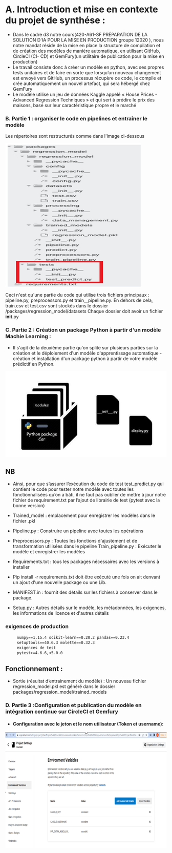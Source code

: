 # A. Introduction et mise en contexte du projet de synthése :
* Dans le cadre d3 notre cours(420-A61-SF PRÉPARATION DE LA SOLUTION D'IA POUR LA MISE EN PRODUCTION groupe 12020
), nous notre mandat réside de la mise en place la structure de compilation et de création des
modèles de manière automatique, en utilisant GitHub, CircleCI (CI- CD) et GemFury(un utilitaire de
publication pour la mise en production)
* Le travail consiste donc à créer un modèle en python, avec ses propres tests unitaires et de faire en sorte
que lorsqu’un nouveau changement est envoyé vers GitHub, un processus récupère ce code, le compile
et crée automatiquement un nouvel artefact, qui sera hébergé chez GemFury
* Le modèle utilise un jeu de données Kaggle appelé « House Prices - Advanced Regression Techniques
» et qui sert à prédire le prix des maisons, basé sur leur caractéristique propre et le marché

### B. Partie 1 : organiser le code en pipelines et entraîner le modèle
Les répertoires sont restructurés comme dans l'image ci-dessous

![](img_partie1.PNG)

Ceci n'est qu'une partie du code qui utilise trois fichiers principaux : pipeline.py, preprocessors.py et train__pipeline.py. En dehors de cela, train.csv et test.csv sont stockés dans le dossier /packages/regression_model/datasets
Chaque dossier doit avoir un fichier __init__.py

### C. Partie 2 : Création un package Python à partir d'un modèle Machie Learning :

* Il s'agit de la deuxième partie qu'on splite sur plusieurs parties sur la création et le déploiement d'un modèle d'apprentissage automatique - création et installation d'un package python à partir de votre modèle prédictif en Python.

![](img_partie2.PNG)
## NB
* Ainsi, pour que s’assurer l’exécution du code de test test_predict.py qui contient le code pour tester notre modèle avec toutes les fonctionnalisées qu’on a bâti, il ne faut pas oublier de mettre à jour notre fichier de requirement.txt par l’ajout de librairie de test (pytest avec la bonne version)
* Trained_model : emplacement pour enregistrer les modèles dans le fichier .pkl
* Pipeline.py : Construire un pipeline avec toutes les opérations

* Preprocessors.py : Toutes les fonctions d'ajustement et de transformation utilisées dans le pipeline Train_pipeline.py : Exécuter le modèle et enregistrer les modèles

* Requirements.txt : tous les packages nécessaires avec les versions à installer

* Pip install -r requirements.txt doit être exécuté une fois on ait denvant un ajout d'une nouvelle package ou une Lib.
* MANIFEST.in : fournit des détails sur les fichiers à conserver dans le package.
* Setup.py : Autres détails sur le modèle, les métadonnées, les exigences, les informations de licence et d'autres détails
 ### exigences de production
 ```
      numpy==1.15.4 scikit-learn==0.20.2 pandas==0.23.4
      setuptools==40.6.3 molette==0.32.3
      exigences de test
      pytest>=4.6.6,<5.0.0
```
## Fonctionnement :
* Sortie (résultat d’entrainement du modèle) : 
Un nouveau fichier regression_model.pkl est généré dans le dossier packages/regression_model/trained_models

### D. Partie 3 :Configuration et publication du modèle en intégration continue sur CircleCI et  Gemfury
* #### Configuration avec le jeton et le nom utilisateur (Token et username):
![](config_CircleCI.PNG)


